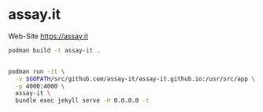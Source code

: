 # assay.it

Web-Site https://assay.it

```bash
podman build -t assay-it .


podman run -it \
  -v $GOPATH/src/github.com/assay-it/assay-it.github.io:/usr/src/app \
  -p 4000:4000 \
  assay-it \
  bundle exec jekyll serve -H 0.0.0.0 -t
```
